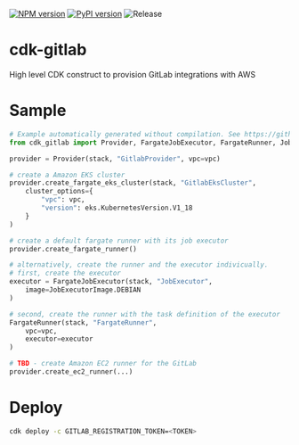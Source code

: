 [![NPM version](https://badge.fury.io/js/cdk-gitlab.svg)](https://badge.fury.io/js/cdk-gitlab)
[![PyPI version](https://badge.fury.io/py/cdk-gitlab.svg)](https://badge.fury.io/py/cdk-gitlab)
![Release](https://github.com/pahud/cdk-gitlab/workflows/Release/badge.svg)

# cdk-gitlab

High level CDK construct to provision GitLab integrations with AWS

# Sample

```python
# Example automatically generated without compilation. See https://github.com/aws/jsii/issues/826
from cdk_gitlab import Provider, FargateJobExecutor, FargateRunner, JobExecutorImage

provider = Provider(stack, "GitlabProvider", vpc=vpc)

# create a Amazon EKS cluster
provider.create_fargate_eks_cluster(stack, "GitlabEksCluster",
    cluster_options={
        "vpc": vpc,
        "version": eks.KubernetesVersion.V1_18
    }
)

# create a default fargate runner with its job executor
provider.create_fargate_runner()

# alternatively, create the runner and the executor indivicually.
# first, create the executor
executor = FargateJobExecutor(stack, "JobExecutor",
    image=JobExecutorImage.DEBIAN
)

# second, create the runner with the task definition of the executor
FargateRunner(stack, "FargateRunner",
    vpc=vpc,
    executor=executor
)

# TBD - create Amazon EC2 runner for the GitLab
provider.create_ec2_runner(...)
```

# Deploy

```sh
cdk deploy -c GITLAB_REGISTRATION_TOKEN=<TOKEN>
```
